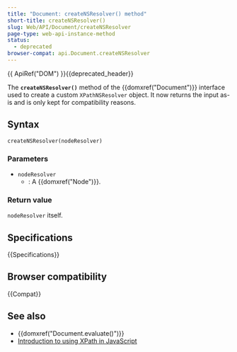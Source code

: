 ```yaml
---
title: "Document: createNSResolver() method"
short-title: createNSResolver()
slug: Web/API/Document/createNSResolver
page-type: web-api-instance-method
status:
  - deprecated
browser-compat: api.Document.createNSResolver
---
```


{{ ApiRef("DOM") }}{{deprecated_header}}

The **`createNSResolver()`** method of the {{domxref("Document")}} interface used to create a custom `XPathNSResolver` object. It now returns the input as-is and is only kept for compatibility reasons.

## Syntax

```js-nolint
createNSResolver(nodeResolver)
```

### Parameters

- `nodeResolver`
  - : A {{domxref("Node")}}.

### Return value

`nodeResolver` itself.

## Specifications

{{Specifications}}

## Browser compatibility

{{Compat}}

## See also

- {{domxref("Document.evaluate()")}}
- [Introduction to using XPath in JavaScript](/en-US/docs/Web/XML/XPath/Guides/Introduction_to_using_XPath_in_JavaScript)
